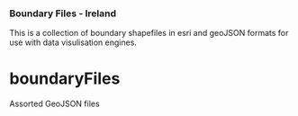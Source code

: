 ### Boundary Files - Ireland

This is a collection of boundary shapefiles in esri and geoJSON formats for use with data visulisation engines.

# boundaryFiles
Assorted GeoJSON files
